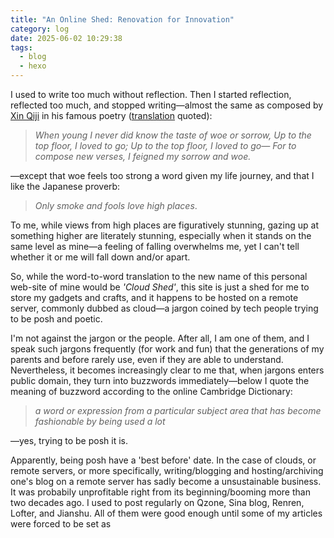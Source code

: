 ```yaml
---
title: "An Online Shed: Renovation for Innovation"
category: log
date: 2025-06-02 10:29:38
tags:
  - blog
  - hexo
---
```

I used to write too much without reflection. Then I started reflection, reflected too much, and stopped writing—almost the same as composed by [Xin Qiji](https://en.wikipedia.org/wiki/Xin_Qiji) in his famous poetry ([translation](https://chinesepoemsinenglish.blogspot.com/2012/02/?utm_source=chatgpt.com) quoted):
> *When young I never did know the taste of woe or sorrow,*
> *Up to the top floor, I loved to go;*
> *Up to the top floor, I loved to go—*
> *For to compose new verses, I feigned my sorrow and woe.*

—except that woe feels too strong a word given my life journey, and that I like the Japanese proverb:
> *Only smoke and fools love high places*.

To me, while views from high places are figuratively stunning, gazing up at something higher are literately stunning, especially when it stands on the same level as mine—a feeling of falling overwhelms me, yet I can't tell whether it or me will fall down and/or apart.

So, while the word-to-word translation to the new name of this personal web-site of mine would be *'Cloud Shed'*, this site is just a shed for me to store my gadgets and crafts, and it happens to be hosted on a remote server, commonly dubbed as cloud—a jargon coined by tech people trying to be posh and poetic.

I'm not against the jargon or the people. After all, I am one of them, and I speak such jargons frequently (for work and fun) that the generations of my parents and before rarely use, even if they are able to understand. Nevertheless, it becomes increasingly clear to me that, when jargons enters public domain, they turn into buzzwords immediately—below I quote the meaning of buzzword according to the online Cambridge Dictionary:
> *a word or expression from a particular subject area that has become fashionable by being used a lot*

—yes, trying to be posh it is.

Apparently, being posh have a 'best before' date. In the case of clouds, or remote servers, or more specifically, writing/blogging and hosting/archiving one's blog on a remote server has sadly become a unsustainable business. It was probabily unprofitable right from its beginning/booming more than two decades ago. I used to post regularly on Qzone, Sina blog, Renren, Lofter, and Jianshu. All of them were good enough until some of my articles were forced to be set as 